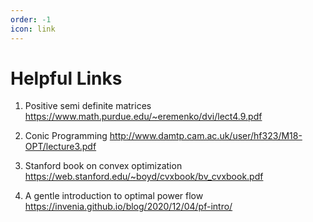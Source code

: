 ```yaml
---
order: -1
icon: link
---
```


# Helpful Links

1. Positive semi definite matrices https://www.math.purdue.edu/~eremenko/dvi/lect4.9.pdf

2. Conic Programming http://www.damtp.cam.ac.uk/user/hf323/M18-OPT/lecture3.pdf

3. Stanford book on convex optimization https://web.stanford.edu/~boyd/cvxbook/bv_cvxbook.pdf

4. A gentle introduction to optimal power flow https://invenia.github.io/blog/2020/12/04/pf-intro/
